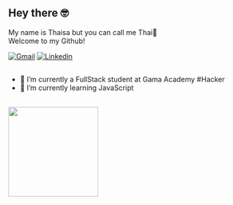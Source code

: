 ## Hey there 🤓 <br>
My name is Thaisa but you can call me Thai🌱<br>
Welcome to my Github!

<div>
  <a href="mailto: thaisacontar@gmail.com"><img src="https://img.shields.io/badge/Gmail-red?style=flat&logo=Gmail&logoColor=white" alt="Gmail" /></a>
  <a href="https://www.linkedin.com/in/thaisacontar/" target="_blank"><img src="https://img.shields.io/badge/LinkedIn-blue?style=flat&logo=linkedin&labelColor=blue" alt="Linkedin" /></a>
</div>

##

- 🔭 I’m currently a FullStack student at Gama Academy #Hacker
- 🌱 I’m currently learning JavaScript

##

<div>
  <img height="180em" src="https://github-readme-stats.vercel.app/api/top-langs/?username=thaisacontar&layout=compact&langs_count=8&theme=radical"/>
</div>
